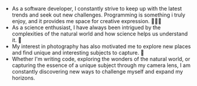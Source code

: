 - As a software developer, I constantly strive to keep up with the latest trends and seek out new challenges. 
    Programming is something i truly enjoy, and it provides me space for creative expression. 👨🏾‍💻
- As a science enthusiast, I have always been intrigued by the complexities of the natural world and how science helps us understand it. 🧬
- My interest in photography has also motivated me to explore new places and find unique and interesting subjects to capture. 📸
- Whether I'm writing code, exploring the wonders of the natural world, or capturing the essence of a unique subject through my camera lens, I am constantly discovering new ways to challenge myself and expand my horizons. 

<!---
georgesmiaka/georgesmiaka is a ✨ special ✨ repository because its `README.md` (this file) appears on your GitHub profile.
You can click the Preview link to take a look at your changes.
--->
